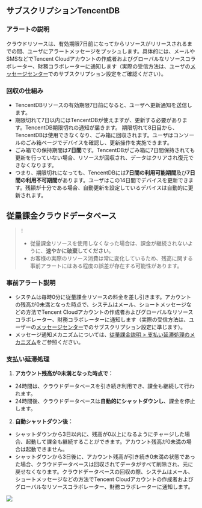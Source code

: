 ﻿
## サブスクリプションTencentDB
### アラートの説明
クラウドリソースは、有効期限7日前になってからリソースがリリースされるまでの間、ユーザにアラートメッセージをプッシュします。具体的には、メールやSMSなどでTencent Cloudアカウントの作成者およびグローバルなリソースコラボレーター、財務コラボレーターに通知します（実際の受信方法は、ユーザの[メッセージセンター](https://console.tencentcloud.com/message)でのサブスクリプション設定をご確認ください）。
### 回収の仕組み
- TencentDBリソースの有効期限7日前になると、ユーザへ更新通知を送信します。
- 期限切れて7日以内にはTencentDBが使えますが、更新する必要があります。TencentDB期限切れの通知が届きます。
期限切れて8日目から、TencentDBは使用できなくなり、ごみ箱に回収されます。ユーザはコンソールのごみ箱ページでデバイスを確認し、更新操作を実施できます。
- ごみ箱での保持期間は**7日間**です。TencentDBがごみ箱に7日間保持されても更新を行っていない場合、リソースが回収され、データはクリアされ復元できなくなります。
- つまり、期限切れになっても、TencentDBには**7日間の利用可能期間**及び**7日間の利用不可期間**があります。ユーザはこの14日間でデバイスを更新できます。残額が十分である場合、自動更新を設定しているデバイスは自動的に更新されます。
## 従量課金クラウドデータベース
>!
>- 従量課金リソースを使用しなくなった場合は、課金が継続されないように、**速やかに破棄してください**。
>- お客様の実際のリソース消費は常に変化しているため、残高に関する事前アラートにはある程度の誤差が存在する可能性があります。

### 事前アラート説明
- システムは毎時0分に従量課金リソースの料金を差し引きます。アカウントの残高が0未満となった時点で、システムはメール、ショートメッセージなどの方法でTencent Cloudアカウントの作成者およびグローバルなリソースコラボレーター、財務コラボレーターに通知します（実際の受信方法は、ユーザーの[メッセージセンター](https://console.cloud.tencent.com/message)でのサブスクリプション設定に準じます）。
- メッセージ通知メカニズムについては、[従量課金説明 > 支払い延滞処理のメカニズム](https://intl.cloud.tencent.com/document/product/555/30328)をご参照ください。

### 支払い延滞処理
1. **アカウント残高が0未満となった時点で：**
 - 24時間は、クラウドデータベースを引き続き利用でき、課金も継続して行われます。
 - 24時間後、クラウドデータベースは**自動的にシャットダウンし**、課金を停止します。

2. **自動シャットダウン後：**
 - シャットダウンから3日以内に、残高が0以上になるようにチャージした場合、起動して課金も継続することができます。アカウント残高が0未満の場合は起動できません。
 - シャットダウンから3日後に、アカウント残高が引き続き0未満の状態であった場合、クラウドデータベースは回収されてデータがすべて削除され、元に戻せなくなります。クラウドデータベースの回収の際、システムはメール、ショートメッセージなどの方法でTencent Cloudアカウントの作成者およびグローバルなリソースコラボレーター、財務コラボレーターに通知します。

![](https://main.qcloudimg.com/raw/2a4084a3304cd60ede9a2675feda9e97.png)





